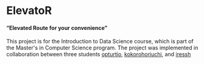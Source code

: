 # ElevatoR
#### “Elevated Route for your convenience”
This project is for the Introduction to Data Science course, which is part of the Master's in Computer Science program. The project was implemented in collaboration between three students [opturtio](https://github.com/opturtio), [kokorohoriuchi](https://github.com/kokorohoriuchi), and [iressh](https://github.com/ireshh)
